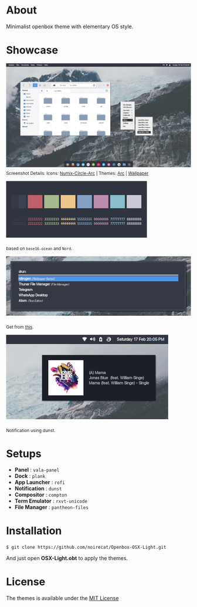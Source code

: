 About
==================

Minimalist openbox theme with elementary OS style.

Showcase
==========

![img](img/overview.png)
<sub>Screenshot Details: Icons: [Numix-Circle-Arc](https://aur.archlinux.org/packages/numix-circle-arc-icons-git/) |
 Themes: [Arc](https://github.com/horst3180/arc-theme) | [Wallpaper](https://github.com/noirecat/Openbox-OSX-Light/wall/glacier.jpg) </sub>

![img1](img/pallate.png)

<sub>based on `base16-ocean` and `Nord`.</sub>

![img2](img/rofi.png)

<sub>Get from [this](https://gist.github.com/rawsh/9ae04a2bdbfce513ad0851d9277515d2).</sub>

![img3](img/notify.png)

<sub>Notification using dunst.</sub>

Setups
=======
* **Panel** : `vala-panel`
* **Dock** : `plank` 
* **App Launcher** : `rofi`
* **Notification** : `dunst`
* **Compositor** : `compton`
* **Term Emulator** : `rxvt-unicode`
* **File Manager** : `pantheon-files`

Installation
==============

```
$ git clone https://github.com/noirecat/Openbox-OSX-Light.git
```

And just open **OSX-Light.obt** to apply the themes.

License
========

The themes is available under the [MIT License](https://github.com/noirecat/Openbox-OSX-Light/blob/master/LICENSE.txt)
